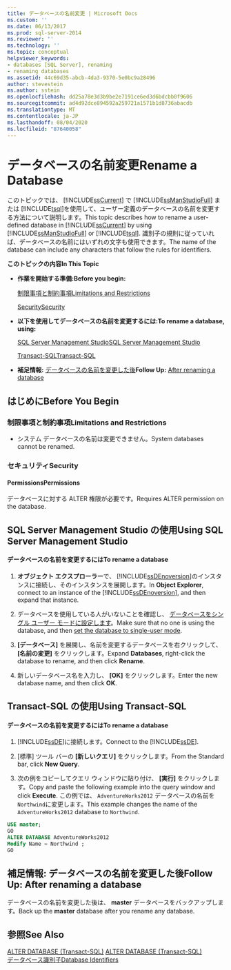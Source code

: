 ```yaml
---
title: データベースの名前変更 | Microsoft Docs
ms.custom: ''
ms.date: 06/13/2017
ms.prod: sql-server-2014
ms.reviewer: ''
ms.technology: ''
ms.topic: conceptual
helpviewer_keywords:
- databases [SQL Server], renaming
- renaming databases
ms.assetid: 44c69d35-abcb-4da3-9370-5e0bc9a28496
author: stevestein
ms.author: sstein
ms.openlocfilehash: dd25a78e3d3b9be2e7191ce6ed3d6bdcbb0f9606
ms.sourcegitcommit: ad4d92dce894592a259721a1571b1d8736abacdb
ms.translationtype: MT
ms.contentlocale: ja-JP
ms.lasthandoff: 08/04/2020
ms.locfileid: "87640058"
---
```

# <a name="rename-a-database"></a><span data-ttu-id="746cd-102">データベースの名前変更</span><span class="sxs-lookup"><span data-stu-id="746cd-102">Rename a Database</span></span>
  <span data-ttu-id="746cd-103">このトピックでは、 [!INCLUDE[ssCurrent](../../includes/sscurrent-md.md)] で [!INCLUDE[ssManStudioFull](../../includes/ssmanstudiofull-md.md)] または [!INCLUDE[tsql](../../includes/tsql-md.md)]を使用して、ユーザー定義のデータベースの名前を変更する方法について説明します。</span><span class="sxs-lookup"><span data-stu-id="746cd-103">This topic describes how to rename a user-defined database in [!INCLUDE[ssCurrent](../../includes/sscurrent-md.md)] by using [!INCLUDE[ssManStudioFull](../../includes/ssmanstudiofull-md.md)] or [!INCLUDE[tsql](../../includes/tsql-md.md)].</span></span> <span data-ttu-id="746cd-104">識別子の規則に従っていれば、データベースの名前にはいずれの文字も使用できます。</span><span class="sxs-lookup"><span data-stu-id="746cd-104">The name of the database can include any characters that follow the rules for identifiers.</span></span>  
  
 <span data-ttu-id="746cd-105">**このトピックの内容**</span><span class="sxs-lookup"><span data-stu-id="746cd-105">**In This Topic**</span></span>  
  
-   <span data-ttu-id="746cd-106">**作業を開始する準備:**</span><span class="sxs-lookup"><span data-stu-id="746cd-106">**Before you begin:**</span></span>  
  
     [<span data-ttu-id="746cd-107">制限事項と制約事項</span><span class="sxs-lookup"><span data-stu-id="746cd-107">Limitations and Restrictions</span></span>](#Restrictions)  
  
     [<span data-ttu-id="746cd-108">Security</span><span class="sxs-lookup"><span data-stu-id="746cd-108">Security</span></span>](#Security)  
  
-   <span data-ttu-id="746cd-109">**以下を使用してデータベースの名前を変更するには:**</span><span class="sxs-lookup"><span data-stu-id="746cd-109">**To rename a database, using:**</span></span>  
  
     [<span data-ttu-id="746cd-110">SQL Server Management Studio</span><span class="sxs-lookup"><span data-stu-id="746cd-110">SQL Server Management Studio</span></span>](#SSMSProcedure)  
  
     [<span data-ttu-id="746cd-111">Transact-SQL</span><span class="sxs-lookup"><span data-stu-id="746cd-111">Transact-SQL</span></span>](#TsqlProcedure)  
  
-   <span data-ttu-id="746cd-112">**補足情報:** [データベースの名前を変更した後](#FollowUp)</span><span class="sxs-lookup"><span data-stu-id="746cd-112">**Follow Up:**  [After renaming a database](#FollowUp)</span></span>  
  
##  <a name="before-you-begin"></a><a name="BeforeYouBegin"></a> <span data-ttu-id="746cd-113">はじめに</span><span class="sxs-lookup"><span data-stu-id="746cd-113">Before You Begin</span></span>  
  
###  <a name="limitations-and-restrictions"></a><a name="Restrictions"></a> <span data-ttu-id="746cd-114">制限事項と制約事項</span><span class="sxs-lookup"><span data-stu-id="746cd-114">Limitations and Restrictions</span></span>  
  
-   <span data-ttu-id="746cd-115">システム データベースの名前は変更できません。</span><span class="sxs-lookup"><span data-stu-id="746cd-115">System databases cannot be renamed.</span></span>  
  
###  <a name="security"></a><a name="Security"></a> <span data-ttu-id="746cd-116">セキュリティ</span><span class="sxs-lookup"><span data-stu-id="746cd-116">Security</span></span>  
  
####  <a name="permissions"></a><a name="Permissions"></a> <span data-ttu-id="746cd-117">Permissions</span><span class="sxs-lookup"><span data-stu-id="746cd-117">Permissions</span></span>  
 <span data-ttu-id="746cd-118">データベースに対する ALTER 権限が必要です。</span><span class="sxs-lookup"><span data-stu-id="746cd-118">Requires ALTER permission on the database.</span></span>  
  
##  <a name="using-sql-server-management-studio"></a><a name="SSMSProcedure"></a> <span data-ttu-id="746cd-119">SQL Server Management Studio の使用</span><span class="sxs-lookup"><span data-stu-id="746cd-119">Using SQL Server Management Studio</span></span>  
  
#### <a name="to-rename-a-database"></a><span data-ttu-id="746cd-120">データベースの名前を変更するには</span><span class="sxs-lookup"><span data-stu-id="746cd-120">To rename a database</span></span>  
  
1.  <span data-ttu-id="746cd-121">**オブジェクト エクスプローラー**で、 [!INCLUDE[ssDEnoversion](../../includes/ssdenoversion-md.md)]のインスタンスに接続し、そのインスタンスを展開します。</span><span class="sxs-lookup"><span data-stu-id="746cd-121">In **Object Explorer**, connect to an instance of the [!INCLUDE[ssDEnoversion](../../includes/ssdenoversion-md.md)], and then expand that instance.</span></span>  
  
2.  <span data-ttu-id="746cd-122">データベースを使用している人がいないことを確認し、 [データベースをシングル ユーザー モードに設定します](set-a-database-to-single-user-mode.md)。</span><span class="sxs-lookup"><span data-stu-id="746cd-122">Make sure that no one is using the database, and then [set the database to single-user mode](set-a-database-to-single-user-mode.md).</span></span>  
  
3.  <span data-ttu-id="746cd-123">**[データベース]** を展開し、名前を変更するデータベースを右クリックして、 **[名前の変更]** をクリックします。</span><span class="sxs-lookup"><span data-stu-id="746cd-123">Expand **Databases**, right-click the database to rename, and then click **Rename**.</span></span>  
  
4.  <span data-ttu-id="746cd-124">新しいデータベース名を入力し、 **[OK]** をクリックします。</span><span class="sxs-lookup"><span data-stu-id="746cd-124">Enter the new database name, and then click **OK**.</span></span>  
  
##  <a name="using-transact-sql"></a><a name="TsqlProcedure"></a> <span data-ttu-id="746cd-125">Transact-SQL の使用</span><span class="sxs-lookup"><span data-stu-id="746cd-125">Using Transact-SQL</span></span>  
  
#### <a name="to-rename-a-database"></a><span data-ttu-id="746cd-126">データベースの名前を変更するには</span><span class="sxs-lookup"><span data-stu-id="746cd-126">To rename a database</span></span>  
  
1.  <span data-ttu-id="746cd-127">[!INCLUDE[ssDE](../../includes/ssde-md.md)]に接続します。</span><span class="sxs-lookup"><span data-stu-id="746cd-127">Connect to the [!INCLUDE[ssDE](../../includes/ssde-md.md)].</span></span>  
  
2.  <span data-ttu-id="746cd-128">[標準] ツール バーの **[新しいクエリ]** をクリックします。</span><span class="sxs-lookup"><span data-stu-id="746cd-128">From the Standard bar, click **New Query**.</span></span>  
  
3.  <span data-ttu-id="746cd-129">次の例をコピーしてクエリ ウィンドウに貼り付け、 **[実行]** をクリックします。</span><span class="sxs-lookup"><span data-stu-id="746cd-129">Copy and paste the following example into the query window and click **Execute**.</span></span> <span data-ttu-id="746cd-130">この例では、 `AdventureWorks2012` データベースの名前を `Northwind`に変更します。</span><span class="sxs-lookup"><span data-stu-id="746cd-130">This example changes the name of the `AdventureWorks2012` database to `Northwind`.</span></span>  
  
```sql  
USE master;  
GO  
ALTER DATABASE AdventureWorks2012  
Modify Name = Northwind ;  
GO  
```  
  
###  <a name="TsqlExample"></a>   
##  <a name="follow-up-after-renaming-a-database"></a><a name="FollowUp"></a> <span data-ttu-id="746cd-131">補足情報: データベースの名前を変更した後</span><span class="sxs-lookup"><span data-stu-id="746cd-131">Follow Up: After renaming a database</span></span>  
 <span data-ttu-id="746cd-132">データベースの名前を変更した後は、 **master** データベースをバックアップします。</span><span class="sxs-lookup"><span data-stu-id="746cd-132">Back up the **master** database after you rename any database.</span></span>  
  
## <a name="see-also"></a><span data-ttu-id="746cd-133">参照</span><span class="sxs-lookup"><span data-stu-id="746cd-133">See Also</span></span>  
 <span data-ttu-id="746cd-134">[ALTER DATABASE &#40;Transact-SQL&#41;](/sql/t-sql/statements/alter-database-transact-sql) </span><span class="sxs-lookup"><span data-stu-id="746cd-134">[ALTER DATABASE &#40;Transact-SQL&#41;](/sql/t-sql/statements/alter-database-transact-sql) </span></span>  
 [<span data-ttu-id="746cd-135">データベース識別子</span><span class="sxs-lookup"><span data-stu-id="746cd-135">Database Identifiers</span></span>](database-identifiers.md)  
  
  
